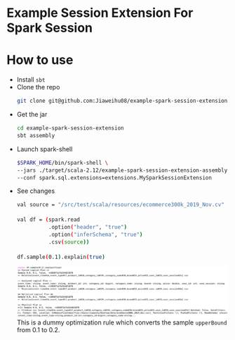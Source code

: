 # Example Session Extension For Spark Session

# How to use
- Install `sbt`
- Clone the repo
  ```bash
  git clone git@github.com:Jiaweihu08/example-spark-session-extension.git
  ```
- Get the jar
  ```bash
  cd example-spark-session-extension
  sbt assembly
  ```
- Launch spark-shell
  ```bash
  $SPARK_HOME/bin/spark-shell \
  --jars ./target/scala-2.12/example-spark-session-extension-assembly-0.1.jar \
  --conf spark.sql.extensions=extensions.MySparkSessionExtension
  ```
- See changes
  ```bash
  val source = "/src/test/scala/resources/ecommerce300k_2019_Nov.cv"
   
  val df = (spark.read
            .option("header", "true")
            .option("inferSchema", "true")
            .csv(source))
  
  df.sample(0.1).explain(true)
  ```
  ![image](./src/test/scala/resources/img.png)
  This is a dummy optimization rule which converts the sample `upperBound` from 0.1 to 0.2.